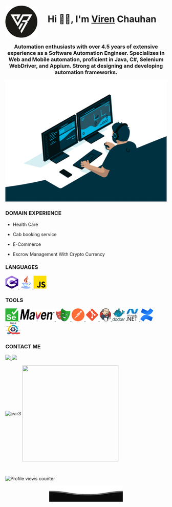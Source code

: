 <a href="https://www.github.com/cvir3" target="_blank" rel="noreferrer">
<p><img align="left" src="img/vir2.png" alt="logo" width="100"height="100"/> </p></a>

<h1 align="center">Hi 👋🏻, I'm <a href="https://www.github.com/cvir3">Viren</a> Chauhan</h1>
  </br>
<h3 align="center">Automation enthusiasts with over 4.5 years of extensive experience as a Software Automation Engineer. Specializes in Web and Mobile automation, proficient in Java, C#, Selenium WebDriver, and Appium. Strong at designing and developing automation frameworks.</h3>

<p align="center">
  <a href="https://github.com/cvir3">
    <img src="img/Automation.gif" alt="Portret" width="700">
  </a>
</p>

<!-- </br> -->

<h3 align="left">DOMAIN EXPERIENCE</h3>

- Health Care

- Cab booking service
- E-Commerce

- Escrow Management With Crypto Currency

<h3 align="left">LANGUAGES</h3>
<p align="left">
<a href="https://www.w3schools.com/cs/" target="_blank" rel="noreferrer"> 
<img src="img/csharp.png" alt="csharp" width="40" height="40"/> </a>
<a href="https://www.java.com" target="_blank" rel="noreferrer">
<img src="img/Java.png" alt="java" width="40" height="40"/> </a> 
<a href="https://developer.mozilla.org/en-US/docs/Web/JavaScript" target="_blank" rel="noreferrer">
<img src="img/js.png" alt="javascript" width="40" height="40"/> </a> 
</p>

<h3 align="left">TOOLS</h3>
<a href="https://www.selenium.dev" target="_blank" rel="noreferrer"> 
  <img src="img/selenium.png" alt="selenium" width="40" height="40"/> 
<a href="https://maven.apache.org/" target="_blank" rel="noreferrer"> 
  <img src="img/Maven.png" alt="maven" width="110" height="38"/> 
<a href="https://playwright.dev/" target="_blank" rel="noreferrer">
  <img src="img/playwright.png" alt="playwright" width="45" height="40"/> </a>
<a href="https://postman.com" target="_blank" rel="noreferrer"> 
  <img src="img/Postman.svg" alt="postman" width="40" height="40"/> </a>
<a href="https://git-scm.com/" target="_blank" rel="noreferrer"> 
  <img src="img/Git_icon.png" alt="git" width="40" height="40"/> </a> 
<a href="https://www.jenkins.io" target="_blank" rel="noreferrer"> 
  <img src="img/Jenkins.png" alt="jenkins" width="35" height="40"/> </a> 
<a href="https://www.docker.com/" target="_blank" rel="noreferrer"> 
  <img src="img/Docker.png" alt="docker" width="40"height="40"/></a> 
<a href="https://dotnet.microsoft.com/" target="_blank" rel="noreferrer"> 
  <img src="img/Dotnet.webp" alt="dotnet" width="40"height="40" /> </a> 
<a href="https://www.atlassian.com/software/confluence" target="_blank" rel="noreferrer"> 
  <img src="img/Confluence.png" alt="confluence" width="40"height="40" /> </a> 
<a href="https://www.atlassian.com/agile" target="_blank" rel="noreferrer"> 
  <img src="img/Agile.png" alt="agile" width="50"height="40" /> </a>

<h3 align="left"> CONTACT ME</h3>
<a href="https://www.linkedin.com/in/vir3/" rel="noopener ugc nofollow" target="_blank" onclick="window.open(this.href,'_blank');return false;">
  <img src="https://img.shields.io/badge/-LinkedIn-%230077B5?style=for-the-badge&logo=linkedin&logoColor=white" target="_blank">
</a> 
<a href="mailto:qaops21@gmail.com">
  <img src="https://img.shields.io/badge/-Gmail-%23333?style=for-the-badge&logo=gmail&logoColor=red">
</a>
</br>
<p>
<img align="center" src="https://github-readme-stats.vercel.app/api/top-langs?username=cvir3&show_icons=true&locale=en&layout=compact&theme=slateorange" alt="cvir3" height="178"/>
<img align="center" src="http://github-profile-summary-cards.vercel.app/api/cards/stats?username=cvir3&theme=slateorange" width="300"height="300"/>
</p>
</br>

![Profile views counter](https://komarev.com/ghpvc/?username=cvir3&&style=flat-square)  

<p align="center">
  <a href="https://github.com/cvir3">
    <img src="img/Bottom_down.svg" alt="Portret" >
  </a>
</p>
